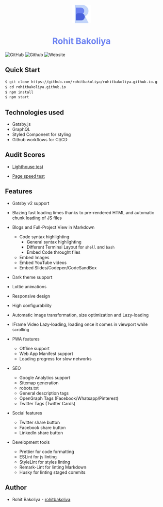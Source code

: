 <p align="center">
  <a href="https://rohitbakoliya.github.io">
    <img alt="Rohit Bakoliya" src="./src/static/logo.svg" width="60" />
  </a>
</p>
<h1 align="center" style="color: #6D83F2">
  Rohit Bakoliya
</h1>

![GitHub](https://img.shields.io/github/license/rohitbakoliya/chefs-arena?color=blue)
![Github](https://img.shields.io/github/workflow/status/rohitbakoliya/rohitbakoliya.github.io/deploy/master)
![Website](https://img.shields.io/website?down_message=offline&label=site&up_message=online&url=http%3A%2F%2Frohitbakoliya.github.io)

<!-- Screenshot -->

## Quick Start

```bash
$ git clone https://github.com/rohitbakoliya/rohitbakoliya.github.io.git
$ cd rohitbakoliya.github.io
$ npm install
$ npm start
```

## Technologies used

-   Gatsby.js
-   GraphQL
-   Styled Component for styling
-   Github workflows for CI/CD

## Audit Scores

-   [Lighthouse test](https://lighthouse-dot-webdotdevsite.appspot.com/lh/html?url=https://rohitbakoliya.github.io)

-   [Page speed test](https://developers.google.com/speed/pagespeed/insights/?url=https%3A%2F%2Frohitbakoliya.github.io%2F&tab=desktop)

## Features

-   Gatsby v2 support
-   Blazing fast loading times thanks to pre-rendered HTML and automatic chunk loading of JS files
-   Blogs and Full-Project View in Markdown

    -   Code syntax highlighting
        -   General syntax highlighting
        -   Different Terminal Layout for `shell` and `bash`
        -   Embed Code throught files
    -   Embed Images
    -   Embed YouTube videos
    -   Embed Slides/Codepen/CodeSandBox

-   Dark theme support
-   Lottie animations
-   Responsive design
-   High configurability
-   Automatic image transformation, size optimization and Lazy-loading
-   IFrame Video Lazy-loading, loading once it comes in viewport while scrolling

-   PWA features

    -   Offline support
    -   Web App Manifest support
    -   Loading progress for slow networks

-   SEO

    -   Google Analytics support
    -   Sitemap generation
    -   robots.txt
    -   General description tags
    -   OpenGraph Tags (Facebook/Whatsapp/Pinterest)
    -   Twitter Tags (Twitter Cards)

-   Social features

    -   Twitter share button
    -   Facebook share button
    -   LinkedIn share button

-   Development tools

    -   Prettier for code formatting
    -   ESLint for js linting
    -   StyleLint for styles linting
    -   Remark-Lint for linting Markdown
    -   Husky for linting staged commits

## Author

-   Rohit Bakoliya - [rohitbakoliya](https://github.com/rohitbakoliya)

